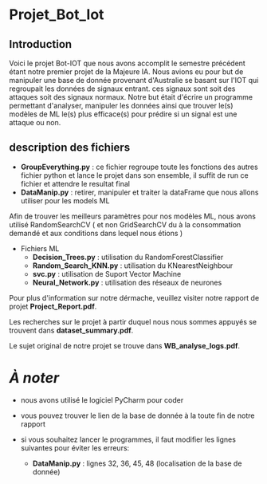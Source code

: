 # Projet_Bot_Iot
## Introduction
Voici le projet Bot-IOT que nous avons accomplit le semestre précédent étant notre premier projet de la Majeure IA. Nous avions eu pour but de manipuler une base de donnée provenant d'Australie se basant sur l'IOT qui regroupait les données de signaux entrant. ces signaux sont soit des attaques soit des signaux normaux. Notre but était d'écrire un programme permettant d'analyser, manipuler les données ainsi que trouver le(s) modèles de ML le(s) plus efficace(s) pour prédire si un signal est une attaque ou non.

## description des fichiers
* **GroupEverything.py** : ce fichier regroupe toute les fonctions des autres fichier python et lance le projet dans son ensemble, il suffit de run ce fichier et attendre le resultat final
* **DataManip.py** : retirer, manipuler et traiter la dataFrame que nous allons utiliser pour les models ML

Afin de trouver les meilleurs paramètres pour nos modèles ML, nous avons utilisé RandomSearchCV ( et non GridSearchCV du à la consommation demandé et aux conditions dans lequel nous étions )
* Fichiers ML 
  * **Decision_Trees.py** : utilisation du RandomForestClassifier
  * **Random_Search_KNN.py** : utilisation du KNearestNeighbour
  * **svc.py** : utilisation de Suport Vector Machine 
  * **Neural_Network.py** : utilisation des réseaux de neurones

Pour plus d'information sur notre dérmache, veuillez visiter notre rapport de projet **Project_Report.pdf**.

Les recherches sur le projet à partir duquel nous nous sommes appuyés se trouvent dans **dataset_summary.pdf**.

Le sujet original de notre projet se trouve dans **WB_analyse_logs.pdf**.


# *À noter*

* nous avons utilisé le logiciel PyCharm pour coder

* vous pouvez trouver le lien de la base de donnée à la toute fin de notre rapport

* si vous souhaitez lancer le programmes, il faut modifier les lignes suivantes pour éviter les erreurs:
  * **DataManip.py** : lignes 32, 36, 45, 48 (localisation de la base de donnée)
